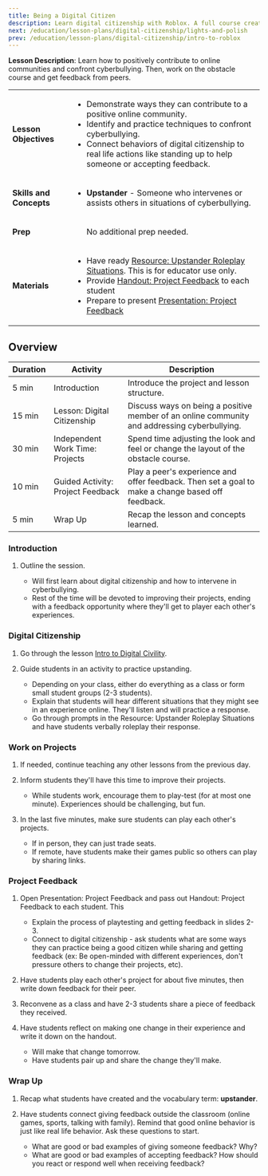 ```yaml
---
title: Being a Digital Citizen
description: Learn digital citizenship with Roblox. A full course created for middle to high school students. This session introduces upstanding and safety online.
next: /education/lesson-plans/digital-citizenship/lights-and-polish
prev: /education/lesson-plans/digital-citizenship/intro-to-roblox
---
```


**Lesson Description**: Learn how to positively contribute to online communities and confront cyberbullying. Then, work on the obstacle course and get feedback from peers.

<table>
<tbody>
   <tr>
    <td><b>Lesson Objectives</b></td>
    <td>
      <ul>
        <li>Demonstrate ways they can contribute to a positive online community.</li>
        <li>Identify and practice techniques to confront cyberbullying.  </li>
        <li>Connect behaviors of digital citizenship to real life actions like standing up to help someone or accepting feedback.</li>
        </ul>
      </td>
   </tr>
   <tr>
    <td><b>Skills and Concepts</b></td>
    <td>
    <ul>
    <li><b>Upstander</b> - Someone who intervenes or assists others in situations of cyberbullying.</li>
    </ul>
    </td>
   </tr>
   <tr>
    <td><b>Prep</b></td>
    <td>
    <ul>
    No additional prep needed.
    </ul>
    </td>
   </tr>

  <tr>
  <td><b>Materials</b></td>
  <td>
  <ul>
    <li>Have ready <a href="../../../assets/education/handouts/upstander-roleplay.pdf">Resource: Upstander Roleplay Situations</a>. This is for educator use only.</li>
    <li>Provide <a href="../../../assets/education/handouts/project-feedback.pdf">Handout: Project Feedback</a> to each student</li>
    <li>Prepare to present <a href="../../../assets/education/handouts/project-feedback-presentation.pptx">Presentation: Project Feedback</a></li>
  </ul>
  </td>
  </tr>

</tbody>
</table>

## Overview

<table>
  <thead>
    <tr>
      <th>Duration</th>
      <th>Activity</th>
      <th>Description </th>
    </tr>
  </thead>
  <tbody>
    <tr>
      <td>5 min</td>
      <td>Introduction</td>
      <td>Introduce the project and lesson structure.</td>
    </tr>
    <tr>
      <td>15 min</td>
      <td>Lesson: Digital Citizenship</td>
      <td>Discuss ways on being a positive member of an online community and addressing cyberbullying.</td>
    </tr>
    <tr>
      <td>30 min</td>
      <td>Independent Work Time: Projects</td>
      <td>Spend time adjusting the look and feel or change the layout of the obstacle course. </td>
    </tr>
    <tr>
      <td>10 min</td>
      <td>Guided Activity: Project Feedback</td>
      <td>Play a peer's experience and offer feedback. Then set a goal to make a change based off feedback. </td>
    </tr>
    <tr>
      <td>5 min</td>
      <td>Wrap Up</td>
      <td>Recap the lesson and concepts learned.</td>
    </tr>
  </tbody>
</table>

### Introduction

1. Outline the session.

   - Will first learn about digital citizenship and how to intervene in cyberbullying.
   - Rest of the time will be devoted to improving their projects, ending with a feedback opportunity where they'll get to player each other's experiences.

### Digital Citizenship

1. Go through the lesson <a href="../../../education/resources/intro-to-digital-civility.md" target="_blank" rel="noopener">Intro to Digital Civility</a>.
2. Guide students in an activity to practice upstanding.

   - Depending on your class, either do everything as a class or form small student groups (2-3 students).
   - Explain that students will hear different situations that they might see in an experience online. They'll listen and will practice a response.
   - Go through prompts in the Resource: Upstander Roleplay Situations and have students verbally roleplay their response.

### Work on Projects

1. If needed, continue teaching any other lessons from the previous day.
2. Inform students they'll have this time to improve their projects.

   - While students work, encourage them to play-test (for at most one minute). Experiences should be challenging, but fun.

3. In the last five minutes, make sure students can play each other's projects.

   - If in person, they can just trade seats.
   - If remote, have students make their games public so others can play by sharing links.

### Project Feedback

1. Open Presentation: Project Feedback and pass out Handout: Project Feedback to each student. This

   - Explain the process of playtesting and getting feedback in slides 2-3.
   - Connect to digital citizenship - ask students what are some ways they can practice being a good citizen while sharing and getting feedback (ex: Be open-minded with different experiences, don't pressure others to change their projects, etc).

2. Have students play each other's project for about five minutes, then write down feedback for their peer.
3. Reconvene as a class and have 2-3 students share a piece of feedback they received.
4. Have students reflect on making one change in their experience and write it down on the handout.

   - Will make that change tomorrow.
   - Have students pair up and share the change they'll make.

### Wrap Up

1. Recap what students have created and the vocabulary term: **upstander**.
2. Have students connect giving feedback outside the classroom (online games, sports, talking with family). Remind that good online behavior is just like real life behavior. Ask these questions to start.

   - What are good or bad examples of giving someone feedback? Why?
   - What are good or bad examples of accepting feedback? How should you react or respond well when receiving feedback?
